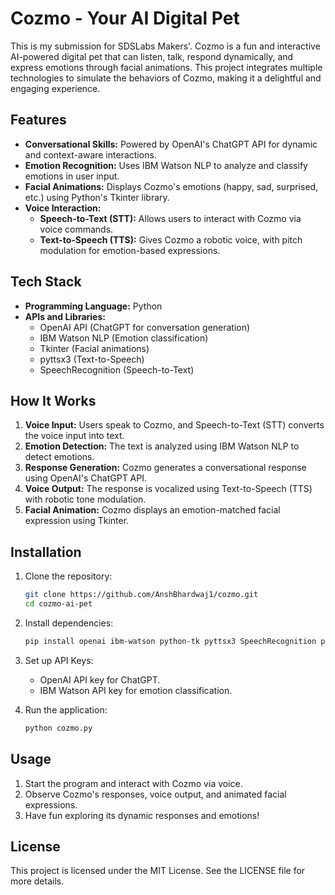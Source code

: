 # Cozmo - Your AI Digital Pet

This is my submission for SDSLabs Makers'. Cozmo is a fun and interactive AI-powered digital pet that can listen, talk, respond dynamically, and express emotions through facial animations. This project integrates multiple technologies to simulate the behaviors of Cozmo, making it a delightful and engaging experience.

## Features

- **Conversational Skills:** Powered by OpenAI's ChatGPT API for dynamic and context-aware interactions.
- **Emotion Recognition:** Uses IBM Watson NLP to analyze and classify emotions in user input.
- **Facial Animations:** Displays Cozmo's emotions (happy, sad, surprised, etc.) using Python's Tkinter library.
- **Voice Interaction:**
  - **Speech-to-Text (STT):** Allows users to interact with Cozmo via voice commands.
  - **Text-to-Speech (TTS):** Gives Cozmo a robotic voice, with pitch modulation for emotion-based expressions.

## Tech Stack

- **Programming Language:** Python
- **APIs and Libraries:**
  - OpenAI API (ChatGPT for conversation generation)
  - IBM Watson NLP (Emotion classification)
  - Tkinter (Facial animations)
  - pyttsx3 (Text-to-Speech)
  - SpeechRecognition (Speech-to-Text)

## How It Works

1. **Voice Input:** Users speak to Cozmo, and Speech-to-Text (STT) converts the voice input into text.
2. **Emotion Detection:** The text is analyzed using IBM Watson NLP to detect emotions.
3. **Response Generation:** Cozmo generates a conversational response using OpenAI's ChatGPT API.
4. **Voice Output:** The response is vocalized using Text-to-Speech (TTS) with robotic tone modulation.
5. **Facial Animation:** Cozmo displays an emotion-matched facial expression using Tkinter.

## Installation

1. Clone the repository:
   ```bash
   git clone https://github.com/AnshBhardwaj1/cozmo.git
   cd cozmo-ai-pet
   ```

2. Install dependencies:
   ```bash
   pip install openai ibm-watson python-tk pyttsx3 SpeechRecognition pygame
   ```

3. Set up API Keys:
   - OpenAI API key for ChatGPT.
   - IBM Watson API key for emotion classification.

4. Run the application:
   ```bash
   python cozmo.py
   ```

## Usage

1. Start the program and interact with Cozmo via voice.
2. Observe Cozmo's responses, voice output, and animated facial expressions.
3. Have fun exploring its dynamic responses and emotions!

## License

This project is licensed under the MIT License. See the LICENSE file for more details.
